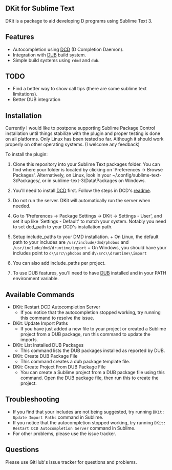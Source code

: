 DKit for Sublime Text
---------------------

DKit is a package to aid developing D programs using Sublime Text 3.

Features
--------

- Autocompletion using [DCD](https://github.com/Hackerpilot/DCD) (D Completion Daemon).
- Integration with [DUB](http://code.dlang.org/) build system.
- Simple build systems using `rdmd` and `dub`.

TODO
----

- Find a better way to show call tips (there are some sublime text limitations).
- Better DUB integration

Installation
------------

Currently I would like to postpone supporting Sublime Package Control installation until things stabilize with the plugin and proper testing is done on all platforms.
Only Linux has been tested so far. Although it should work properly on other operating systems. (I welcome any feedback)

To install the plugin:

1. Clone this repository into your Sublime Text packages folder. You can find where your folder is located by clicking on 'Preferences -> Browse Packages'. Alternatively, on Linux, look in your ~/.config/sublime-text-3/Packages/, or in sublime-text-3\Data\Packages on Windows.

2. You'll need to install [DCD](https://github.com/Hackerpilot/DCD) first. Follow the steps in DCD's [readme](https://github.com/Hackerpilot/DCD/blob/master/README.md#setup).
  1. Do not run the server. DKit will automatically run the server when needed.
  2. Go to 'Preferences -> Package Settings -> DKit -> Settings - User', and set it up like 'Settings - Default' to match your system. Notably you need to set dcd_path to your DCD's installation path.
  3. Setup include_paths to your DMD installation.
    + On Linux, the default path to your includes are `/usr/include/dmd/phobos` and `/usr/include/dmd/druntime/import`
    + On Windows, you should have your includes point to `d\\src\\phobos` and `d\\src\\druntime\\import`
  4. You can also add include_paths per project.

3. To use DUB features, you'll need to have [DUB](https://github.com/rejectedsoftware/dub#installation) installed and in your PATH environment variable.

Available Commands
------------------

- DKit: Restart DCD Autocompletion Server
  - If you notice that the autocompletion stopped working, try running this command to resolve the issue.
- DKit: Update Import Paths
  - If you have just added a new file to your project or created a Sublime project from a DUB package, run this command to update the imports.
- DKit: List Installed DUB Packages
  - This command lists the DUB packages installed as reported by DUB.
- DKit: Create DUB Package File
  - This command creates a dub package template file.
- DKit: Create Project From DUB Package File
  - You can create a Sublime project from a DUB package file using this command. Open the DUB package file, then run this to create the project.


Troubleshooting
---------------

- If you find that your includes are not being suggested, try running `DKit: Update Import Paths` command in Sublime.
- If you notice that the autocompletion stopped working, try running `DKit: Restart DCD Autocompletion Server` command in Sublime.
- For other problems, please use the issue tracker.

Questions
---------

Please use GitHub's issue tracker for questions and problems.
